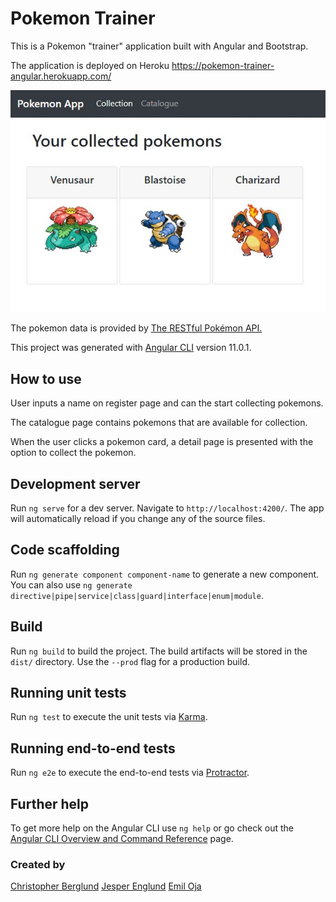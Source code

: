 # Pokemon Trainer
This is a Pokemon "trainer" application built with Angular and Bootstrap.

The application is deployed on Heroku https://pokemon-trainer-angular.herokuapp.com/

![collection-screenshot](pokemon-trainer.JPG)

The pokemon data is provided by [The RESTful Pokémon API.](https://pokeapi.co/)

This project was generated with [Angular CLI](https://github.com/angular/angular-cli) version 11.0.1.


## How to use

User inputs a name on register page and can the start collecting pokemons.

The catalogue page contains pokemons that are available for collection.

When the user clicks a pokemon card, a detail page is presented with the option to collect the pokemon.




## Development server

Run `ng serve` for a dev server. Navigate to `http://localhost:4200/`. The app will automatically reload if you change any of the source files.

## Code scaffolding

Run `ng generate component component-name` to generate a new component. You can also use `ng generate directive|pipe|service|class|guard|interface|enum|module`.

## Build

Run `ng build` to build the project. The build artifacts will be stored in the `dist/` directory. Use the `--prod` flag for a production build.

## Running unit tests

Run `ng test` to execute the unit tests via [Karma](https://karma-runner.github.io).

## Running end-to-end tests

Run `ng e2e` to execute the end-to-end tests via [Protractor](http://www.protractortest.org/).

## Further help

To get more help on the Angular CLI use `ng help` or go check out the [Angular CLI Overview and Command Reference](https://angular.io/cli) page.

### Created by

[Christopher Berglund](https://github.com/cberg9) [Jesper Englund](https://github.com/englundjesper) [Emil Oja](https://github.com/xtrmil)
